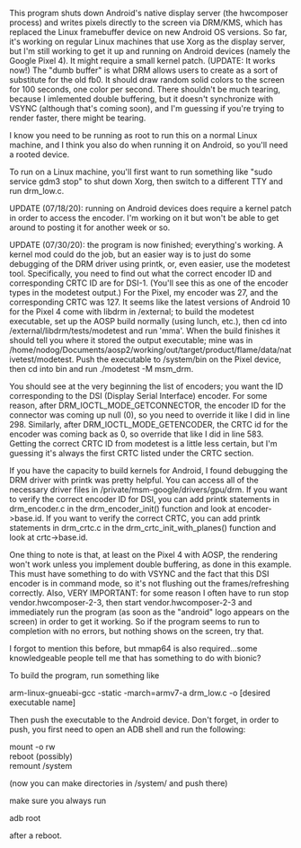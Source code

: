 This program shuts down Android's native display server (the hwcomposer process) and writes pixels directly to the screen via DRM/KMS, which has replaced the Linux framebuffer device on new Android OS versions. So far, it's working on regular Linux machines that use Xorg as the display server, but I'm still working to get it up and running on Android devices (namely the Google Pixel 4). It might require a small kernel patch. (UPDATE: It works now!) The "dumb buffer" is what DRM allows users to create as a sort of substitute for the old fb0. It should draw random solid colors to the screen for 100 seconds, one color per second. There shouldn't be much tearing, because I imlemented double buffering, but it doesn't synchronize with VSYNC (although that's coming soon), and I'm guessing if you're trying to render faster, there might be tearing. 

I know you need to be running as root to run this on a normal Linux machine, and I think you also do when running it on Android, so you'll need a rooted device. 

To run on a Linux machine, you'll first want to run something like "sudo service gdm3 stop" to shut down Xorg, then switch to a different TTY and run drm_low.c.

UPDATE (07/18/20): running on Android devices does require a kernel patch in order to access the encoder. I'm working on it but won't be able to get around to posting it for another week or so.

UPDATE (07/30/20): the program is now finished; everything's working. A kernel mod could do the job, but an easier way is to just do some debugging of the DRM driver using printk, or, even easier, use the modetest tool. Specifically, you need to find out what the correct encoder ID and corresponding CRTC ID are for DSI-1. (You'll see this as one of the encoder types in the modetest output.) For the Pixel, my encoder was 27, and the corresponding CRTC was 127. It seems like the latest versions of Android 10 for the Pixel 4 come with libdrm in /external; to build the modetest executable, set up the AOSP build normally (using lunch, etc.), then cd into /external/libdrm/tests/modetest and run 'mma'. When the build finishes it should tell you where it stored the output executable; mine was in /home/nodog/Documents/aosp2/working/out/target/product/flame/data/nativetest/modetest. Push the executable to /system/bin on the Pixel device, then cd into bin and run ./modetest -M msm_drm.  

You should see at the very beginning the list of encoders; you want the ID corresponding to the DSI (Display Serial Interface) encoder. For some reason, after DRM_IOCTL_MODE_GETCONNECTOR, the encoder ID for the connector was coming up null (0), so you need to override it like I did in line 298. Similarly, after DRM_IOCTL_MODE_GETENCODER, the CRTC id for the encoder was coming back as 0, so override that like I did in line 583. Getting the correct CRTC ID from modetest is a little less certain, but I'm guessing it's always the first CRTC listed under the CRTC section.  

If you have the capacity to build kernels for Android, I found debugging the DRM driver with printk was pretty helpful. You can access all of the necessary driver files in /private/msm-google/drivers/gpu/drm. If you want to verify the correct encoder ID for DSI, you can add printk statements in drm_encoder.c in the drm_encoder_init() function and look at encoder->base.id. If you want to verify the correct CRTC, you can add printk statements in drm_crtc.c in the drm_crtc_init_with_planes() function and look at crtc->base.id.     

One thing to note is that, at least on the Pixel 4 with AOSP, the rendering won't work unless you implement double buffering, as done in this example. This must have something to do with VSYNC and the fact that this DSI encoder is in command mode, so it's not flushing out the frames/refreshing correctly. Also, VERY IMPORTANT: for some reason I often have to run stop vendor.hwcomposer-2-3, then start vendor.hwcomposer-2-3 and immediately run the program (as soon as the "android" logo appears on the screen) in order to get it working. So if the program seems to run to completion with no errors, but nothing shows on the screen, try that.

I forgot to mention this before, but mmap64 is also required...some knowledgeable people tell me that has something to do with bionic?   

To build the program, run something like  

arm-linux-gnueabi-gcc -static -march=armv7-a drm_low.c -o [desired executable name]     

Then push the executable to the Android device. Don't forget, in order to push, you first need to open an ADB shell and run the following:  

mount -o rw  
reboot (possibly)  
remount /system  

(now you can make directories in /system/ and push there)  

make sure you always run  

adb root  

after a reboot.
